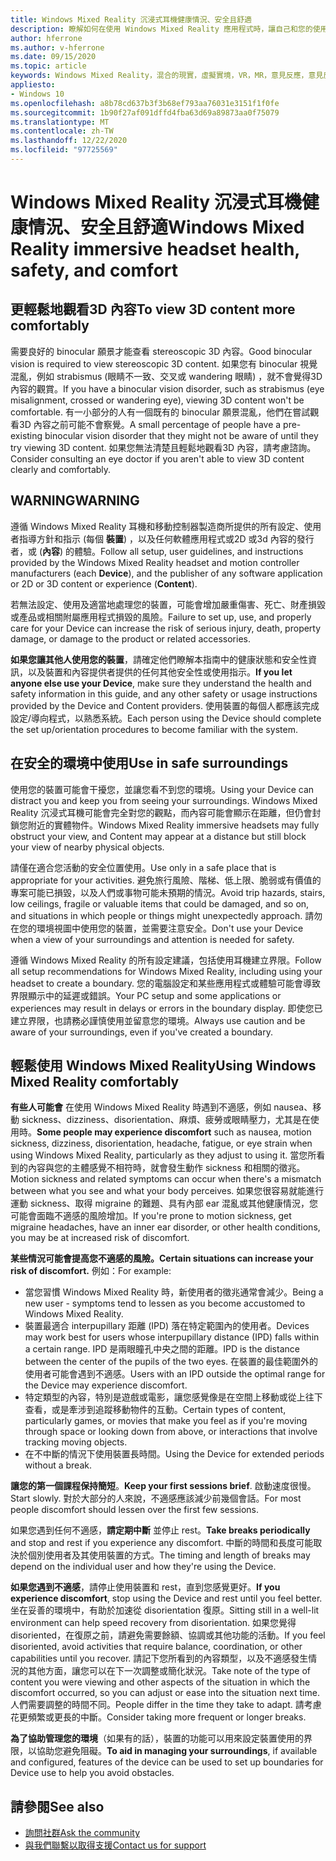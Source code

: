 ```yaml
---
title: Windows Mixed Reality 沉浸式耳機健康情況、安全且舒適
description: 瞭解如何在使用 Windows Mixed Reality 應用程式時，讓自己和您的使用者保持健康、安全且舒適。
author: hferrone
ms.author: v-hferrone
ms.date: 09/15/2020
ms.topic: article
keywords: Windows Mixed Reality，混合的現實，虛擬實境，VR，MR，意見反應，意見反應中樞，bug
appliesto:
- Windows 10
ms.openlocfilehash: a8b78cd637b3f3b68ef793aa76031e3151f1f0fe
ms.sourcegitcommit: 1b90f27af091dffd4fba63d69a89873aa0f75079
ms.translationtype: MT
ms.contentlocale: zh-TW
ms.lasthandoff: 12/22/2020
ms.locfileid: "97725569"
---
```

# <a name="windows-mixed-reality-immersive-headset-health-safety-and-comfort"></a><span data-ttu-id="47410-104">Windows Mixed Reality 沉浸式耳機健康情況、安全且舒適</span><span class="sxs-lookup"><span data-stu-id="47410-104">Windows Mixed Reality immersive headset health, safety, and comfort</span></span>

## <a name="to-view-3d-content-more-comfortably"></a><span data-ttu-id="47410-105">更輕鬆地觀看3D 內容</span><span class="sxs-lookup"><span data-stu-id="47410-105">To view 3D content more comfortably</span></span>

<span data-ttu-id="47410-106">需要良好的 binocular 願景才能查看 stereoscopic 3D 內容。</span><span class="sxs-lookup"><span data-stu-id="47410-106">Good binocular vision is required to view stereoscopic 3D content.</span></span> <span data-ttu-id="47410-107">如果您有 binocular 視覺混亂，例如 strabismus (眼睛不一致、交叉或 wandering 眼睛) ，就不會覺得3D 內容的觀賞。</span><span class="sxs-lookup"><span data-stu-id="47410-107">If you have a binocular vision disorder, such as strabismus (eye misalignment, crossed or wandering eye), viewing 3D content won't be comfortable.</span></span> <span data-ttu-id="47410-108">有一小部分的人有一個既有的 binocular 願景混亂，他們在嘗試觀看3D 內容之前可能不會察覺。</span><span class="sxs-lookup"><span data-stu-id="47410-108">A small percentage of people have a pre-existing binocular vision disorder that they might not be aware of until they try viewing 3D content.</span></span> <span data-ttu-id="47410-109">如果您無法清楚且輕鬆地觀看3D 內容，請考慮諮詢。</span><span class="sxs-lookup"><span data-stu-id="47410-109">Consider consulting an eye doctor if you aren't able to view 3D content clearly and comfortably.</span></span>

## <a name="warning"></a><span data-ttu-id="47410-110">WARNING</span><span class="sxs-lookup"><span data-stu-id="47410-110">WARNING</span></span>

<span data-ttu-id="47410-111">遵循 Windows Mixed Reality 耳機和移動控制器製造商所提供的所有設定、使用者指導方針和指示 (每個 **裝置**) ，以及任何軟體應用程式或2D 或3d 內容的發行者，或 (**內容**) 的體驗。</span><span class="sxs-lookup"><span data-stu-id="47410-111">Follow all setup, user guidelines, and instructions provided by the Windows Mixed Reality headset and motion controller manufacturers (each **Device**), and the publisher of any software application or 2D or 3D content or experience (**Content**).</span></span>

<span data-ttu-id="47410-112">若無法設定、使用及適當地處理您的裝置，可能會增加嚴重傷害、死亡、財產損毀或產品或相關附屬應用程式損毀的風險。</span><span class="sxs-lookup"><span data-stu-id="47410-112">Failure to set up, use, and properly care for your Device can increase the risk of serious injury, death, property damage, or damage to the product or related accessories.</span></span>

<span data-ttu-id="47410-113">**如果您讓其他人使用您的裝置**，請確定他們瞭解本指南中的健康狀態和安全性資訊，以及裝置和內容提供者提供的任何其他安全性或使用指示。</span><span class="sxs-lookup"><span data-stu-id="47410-113">**If you let anyone else use your Device**, make sure they understand the health and safety information in this guide, and any other safety or usage instructions provided by the Device and Content providers.</span></span> <span data-ttu-id="47410-114">使用裝置的每個人都應該完成設定/導向程式，以熟悉系統。</span><span class="sxs-lookup"><span data-stu-id="47410-114">Each person using the Device should complete the set up/orientation procedures to become familiar with the system.</span></span>

## <a name="use-in-safe-surroundings"></a><span data-ttu-id="47410-115">在安全的環境中使用</span><span class="sxs-lookup"><span data-stu-id="47410-115">Use in safe surroundings</span></span>

<span data-ttu-id="47410-116">使用您的裝置可能會干擾您，並讓您看不到您的環境。</span><span class="sxs-lookup"><span data-stu-id="47410-116">Using your Device can distract you and keep you from seeing your surroundings.</span></span> <span data-ttu-id="47410-117">Windows Mixed Reality 沉浸式耳機可能會完全對您的觀點，而內容可能會顯示在距離，但仍會封鎖您附近的實體物件。</span><span class="sxs-lookup"><span data-stu-id="47410-117">Windows Mixed Reality immersive headsets may fully obstruct your view, and Content may appear at a distance but still block your view of nearby physical objects.</span></span>

<span data-ttu-id="47410-118">請僅在適合您活動的安全位置使用。</span><span class="sxs-lookup"><span data-stu-id="47410-118">Use only in a safe place that is appropriate for your activities.</span></span> <span data-ttu-id="47410-119">避免旅行風險、階梯、低上限、脆弱或有價值的專案可能已損毀，以及人們或事物可能未預期的情況。</span><span class="sxs-lookup"><span data-stu-id="47410-119">Avoid trip hazards, stairs, low ceilings, fragile or valuable items that could be damaged, and so on, and situations in which people or things might unexpectedly approach.</span></span> <span data-ttu-id="47410-120">請勿在您的環境視圖中使用您的裝置，並需要注意安全。</span><span class="sxs-lookup"><span data-stu-id="47410-120">Don't use your Device when a view of your surroundings and attention is needed for safety.</span></span>

<span data-ttu-id="47410-121">遵循 Windows Mixed Reality 的所有設定建議，包括使用耳機建立界限。</span><span class="sxs-lookup"><span data-stu-id="47410-121">Follow all setup recommendations for Windows Mixed Reality, including using your headset to create a boundary.</span></span> <span data-ttu-id="47410-122">您的電腦設定和某些應用程式或體驗可能會導致界限顯示中的延遲或錯誤。</span><span class="sxs-lookup"><span data-stu-id="47410-122">Your PC setup and some applications or experiences may result in delays or errors in the boundary display.</span></span> <span data-ttu-id="47410-123">即使您已建立界限，也請務必謹慎使用並留意您的環境。</span><span class="sxs-lookup"><span data-stu-id="47410-123">Always use caution and be aware of your surroundings, even if you've created a boundary.</span></span>

## <a name="using-windows-mixed-reality-comfortably"></a><span data-ttu-id="47410-124">輕鬆使用 Windows Mixed Reality</span><span class="sxs-lookup"><span data-stu-id="47410-124">Using Windows Mixed Reality comfortably</span></span>

<span data-ttu-id="47410-125">**有些人可能會** 在使用 Windows Mixed Reality 時遇到不適感，例如 nausea、移動 sickness、dizziness、disorientation、麻煩、疲勞或眼睛壓力，尤其是在使用時。</span><span class="sxs-lookup"><span data-stu-id="47410-125">**Some people may experience discomfort** such as nausea, motion sickness, dizziness, disorientation, headache, fatigue, or eye strain when using Windows Mixed Reality, particularly as they adjust to using it.</span></span> <span data-ttu-id="47410-126">當您所看到的內容與您的主體感覺不相符時，就會發生動作 sickness 和相關的徵兆。</span><span class="sxs-lookup"><span data-stu-id="47410-126">Motion sickness and related symptoms can occur when there's a mismatch between what you see and what your body perceives.</span></span> <span data-ttu-id="47410-127">如果您很容易就能進行運動 sickness、取得 migraine 的難題、具有內部 ear 混亂或其他健康情況，您可能會面臨不適感的風險增加。</span><span class="sxs-lookup"><span data-stu-id="47410-127">If you're prone to motion sickness, get migraine headaches, have an inner ear disorder, or other health conditions, you may be at increased risk of discomfort.</span></span>

<span data-ttu-id="47410-128">**某些情況可能會提高您不適感的風險。**</span><span class="sxs-lookup"><span data-stu-id="47410-128">**Certain situations can increase your risk of discomfort.**</span></span> <span data-ttu-id="47410-129">例如：</span><span class="sxs-lookup"><span data-stu-id="47410-129">For example:</span></span>

* <span data-ttu-id="47410-130">當您習慣 Windows Mixed Reality 時，新使用者的徵兆通常會減少。</span><span class="sxs-lookup"><span data-stu-id="47410-130">Being a new user - symptoms tend to lessen as you become accustomed to Windows Mixed Reality.</span></span>
* <span data-ttu-id="47410-131">裝置最適合 interpupillary 距離 (IPD) 落在特定範圍內的使用者。</span><span class="sxs-lookup"><span data-stu-id="47410-131">Devices may work best for users whose interpupillary distance (IPD) falls within a certain range.</span></span> <span data-ttu-id="47410-132">IPD 是兩眼瞳孔中央之間的距離。</span><span class="sxs-lookup"><span data-stu-id="47410-132">IPD is the distance between the center of the pupils of the two eyes.</span></span> <span data-ttu-id="47410-133">在裝置的最佳範圍外的使用者可能會遇到不適感。</span><span class="sxs-lookup"><span data-stu-id="47410-133">Users with an IPD outside the optimal range for the Device may experience discomfort.</span></span>
* <span data-ttu-id="47410-134">特定類型的內容，特別是遊戲或電影，讓您感覺像是在空間上移動或從上往下查看，或是牽涉到追蹤移動物件的互動。</span><span class="sxs-lookup"><span data-stu-id="47410-134">Certain types of content, particularly games, or movies that make you feel as if you're moving through space or looking down from above, or interactions that involve tracking moving objects.</span></span>
* <span data-ttu-id="47410-135">在不中斷的情況下使用裝置長時間。</span><span class="sxs-lookup"><span data-stu-id="47410-135">Using the Device for extended periods without a break.</span></span>

<span data-ttu-id="47410-136">**讓您的第一個課程保持簡短**。</span><span class="sxs-lookup"><span data-stu-id="47410-136">**Keep your first sessions brief**.</span></span> <span data-ttu-id="47410-137">啟動速度很慢。</span><span class="sxs-lookup"><span data-stu-id="47410-137">Start slowly.</span></span> <span data-ttu-id="47410-138">對於大部分的人來說，不適感應該減少前幾個會話。</span><span class="sxs-lookup"><span data-stu-id="47410-138">For most people discomfort should lessen over the first few sessions.</span></span>

<span data-ttu-id="47410-139">如果您遇到任何不適感，**請定期中斷** 並停止 rest。</span><span class="sxs-lookup"><span data-stu-id="47410-139">**Take breaks periodically** and stop and rest if you experience any discomfort.</span></span> <span data-ttu-id="47410-140">中斷的時間和長度可能取決於個別使用者及其使用裝置的方式。</span><span class="sxs-lookup"><span data-stu-id="47410-140">The timing and length of breaks may depend on the individual user and how they're using the Device.</span></span>

<span data-ttu-id="47410-141">**如果您遇到不適感**，請停止使用裝置和 rest，直到您感覺更好。</span><span class="sxs-lookup"><span data-stu-id="47410-141">**If you experience discomfort**, stop using the Device and rest until you feel better.</span></span> <span data-ttu-id="47410-142">坐在妥善的環境中，有助於加速從 disorientation 復原。</span><span class="sxs-lookup"><span data-stu-id="47410-142">Sitting still in a well-lit environment can help speed recovery from disorientation.</span></span> <span data-ttu-id="47410-143">如果您覺得 disoriented，在復原之前，請避免需要餘額、協調或其他功能的活動。</span><span class="sxs-lookup"><span data-stu-id="47410-143">If you feel disoriented, avoid activities that require balance, coordination, or other capabilities until you recover.</span></span> <span data-ttu-id="47410-144">請記下您所看到的內容類型，以及不適感發生情況的其他方面，讓您可以在下一次調整或簡化狀況。</span><span class="sxs-lookup"><span data-stu-id="47410-144">Take note of the type of content you were viewing and other aspects of the situation in which the discomfort occurred, so you can adjust or ease into the situation next time.</span></span> <span data-ttu-id="47410-145">人們需要調整的時間不同。</span><span class="sxs-lookup"><span data-stu-id="47410-145">People differ in the time they take to adapt.</span></span> <span data-ttu-id="47410-146">請考慮花更頻繁或更長的中斷。</span><span class="sxs-lookup"><span data-stu-id="47410-146">Consider taking more frequent or longer breaks.</span></span>

<span data-ttu-id="47410-147">**為了協助管理您的環境**（如果有的話），裝置的功能可以用來設定裝置使用的界限，以協助您避免阻礙。</span><span class="sxs-lookup"><span data-stu-id="47410-147">**To aid in managing your surroundings**, if available and configured, features of the device can be used to set up boundaries for Device use to help you avoid obstacles.</span></span>


## <a name="see-also"></a><span data-ttu-id="47410-148">請參閱</span><span class="sxs-lookup"><span data-stu-id="47410-148">See also</span></span>
* [<span data-ttu-id="47410-149">詢問社群</span><span class="sxs-lookup"><span data-stu-id="47410-149">Ask the community</span></span>](https://answers.microsoft.com)
* [<span data-ttu-id="47410-150">與我們聯繫以取得支援</span><span class="sxs-lookup"><span data-stu-id="47410-150">Contact us for support</span></span>](https://support.microsoft.com/contactus/)